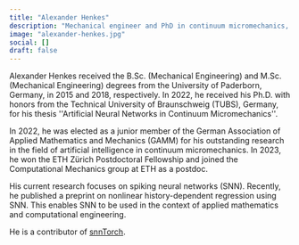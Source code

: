 ```yaml
---
title: "Alexander Henkes"
description: "Mechanical engineer and PhD in continuum micromechanics, researching SNNs for applied math and computational engineering. Contributor to snnTorch."
image: "alexander-henkes.jpg"
social: []
draft: false
---
```

Alexander Henkes received the B.Sc. (Mechanical Engineering) and M.Sc. (Mechanical Engineering) degrees from the University of Paderborn, Germany, in 2015 and 2018, respectively. In 2022, he received his Ph.D. with honors from the Technical University of Braunschweig (TUBS), Germany, for his thesis ''Artificial Neural Networks in Continuum Micromechanics''.

In 2022, he was elected as a junior member of the German Association of Applied Mathematics and Mechanics (GAMM) for his outstanding research in the field of artificial intelligence in continuum micromechanics. In 2023, he won the ETH Zürich Postdoctoral Fellowship and joined the Computational Mechanics group at ETH as a postdoc.

His current research focuses on spiking neural networks (SNN). Recently, he published a preprint on nonlinear history-dependent regression using SNN. This enables SNN to be used in the context of applied mathematics and computational engineering.

He is a contributor of [snnTorch](https://github.com/jeshraghian/snntorch).
